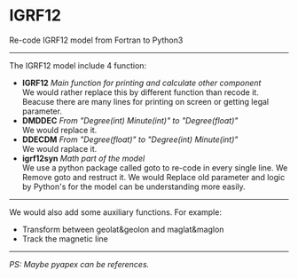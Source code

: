 # IGRF12

Re-code IGRF12 model from Fortran to Python3
*********************
The IGRF12 model include 4 function:
  - **IGRF12** *Main function for printing and calculate other component*  
	We would rather replace this by different function than recode it.
	Beacuse there are many lines for printing on screen or getting legal parameter.
  - **DMDDEC**    *From "Degree(int) Minute(int)"  to "Degree(float)"*  
	We would replace it.
  - **DDECDM** *From "Degree(float)" to "Degree(int) Minute(int)"*  
	We would raplace it.
  - **igrf12syn** *Math part of the model*  
	We use a python package called goto to re-code in every single line.
	We Remove goto and restruct it.
	We would Replace old parameter and logic by Python's for the model can be understanding more easily.
*****************************
We would also add some auxiliary functions. For example:
 - Transform between geolat&geolon and maglat&maglon
 - Track the magnetic line
******************************
*PS: Maybe pyapex can be references.*

